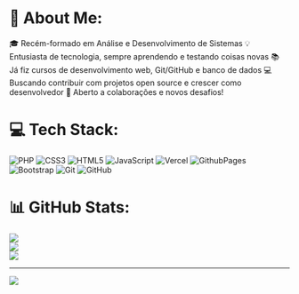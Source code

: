 # 💫 About Me:
🎓 Recém-formado em Análise e Desenvolvimento de Sistemas
💡 Entusiasta de tecnologia, sempre aprendendo e testando coisas novas
📚 Já fiz cursos de desenvolvimento web, Git/GitHub e banco de dados
💻 Buscando contribuir com projetos open source e crescer como desenvolvedor
🚀 Aberto a colaborações e novos desafios!



# 💻 Tech Stack:
![PHP](https://img.shields.io/badge/php-%23777BB4.svg?style=for-the-badge&logo=php&logoColor=white) ![CSS3](https://img.shields.io/badge/css3-%231572B6.svg?style=for-the-badge&logo=css3&logoColor=white) ![HTML5](https://img.shields.io/badge/html5-%23E34F26.svg?style=for-the-badge&logo=html5&logoColor=white) ![JavaScript](https://img.shields.io/badge/javascript-%23323330.svg?style=for-the-badge&logo=javascript&logoColor=%23F7DF1E) ![Vercel](https://img.shields.io/badge/vercel-%23000000.svg?style=for-the-badge&logo=vercel&logoColor=white) ![GithubPages](https://img.shields.io/badge/github%20pages-121013?style=for-the-badge&logo=github&logoColor=white) ![Bootstrap](https://img.shields.io/badge/bootstrap-%238511FA.svg?style=for-the-badge&logo=bootstrap&logoColor=white) ![Git](https://img.shields.io/badge/git-%23F05033.svg?style=for-the-badge&logo=git&logoColor=white) ![GitHub](https://img.shields.io/badge/github-%23121011.svg?style=for-the-badge&logo=github&logoColor=white)

# 📊 GitHub Stats:
![](https://github-readme-stats.vercel.app/api?username=ozzy-00&theme=dark&hide_border=false&include_all_commits=false&count_private=false)<br/>
![](https://github-readme-streak-stats.herokuapp.com/?user=ozzy-00&theme=dark&hide_border=false)<br/>
![](https://github-readme-stats.vercel.app/api/top-langs/?username=ozzy-00&theme=dark&hide_border=false&include_all_commits=false&count_private=false&layout=compact)

---
[![](https://visitcount.itsvg.in/api?id=ozzy-00&icon=0&color=0)](https://visitcount.itsvg.in)

<!-- Proudly created with GPRM ( https://gprm.itsvg.in ) -->
